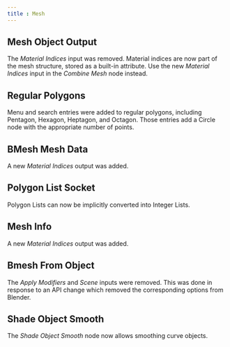 ```yaml
---
title : Mesh
---
```


## Mesh Object Output

The *Material Indices* input was removed. Material indices are now part of the
mesh structure, stored as a built-in attribute. Use the new *Material Indices*
input in the *Combine Mesh* node instead.

## Regular Polygons

Menu and search entries were added to regular polygons, including Pentagon,
Hexagon, Heptagon, and Octagon. Those entries add a Circle node with the
appropriate number of points.

## BMesh Mesh Data

A new *Material Indices* output was added.

## Polygon List Socket

Polygon Lists can now be implicitly converted into Integer Lists.

## Mesh Info

A new *Material Indices* output was added.

## Bmesh From Object

The *Apply Modifiers* and *Scene* inputs were removed. This was done in response
to an API change which removed the corresponding options from Blender.

## Shade Object Smooth

The *Shade Object Smooth* node now allows smoothing curve objects.
